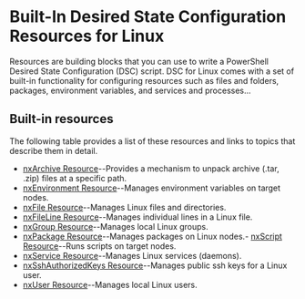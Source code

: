 # Built-In Desired State Configuration Resources for Linux

Resources are building blocks that you can use to write a PowerShell Desired State Configuration (DSC) script. DSC for Linux comes with a set of built-in functionality for configuring resources such as files and folders, packages, environment variables, and services and processes...

## Built-in resources 

The following table provides a list of these resources and links to topics that describe them in detail.

* [nxArchive Resource](lnxArchiveResource.md)--Provides a mechanism to unpack archive (.tar, .zip) files at a specific path.
* [nxEnvironment Resource](lnxEnvironmentResource.md)--Manages environment variables on target nodes. 
* [nxFile Resource](lnxFileResource.md)--Manages Linux files and directories. 
* [nxFileLine Resource](lnxFileLineResource.md)--Manages individual lines in a Linux file. 
* [nxGroup Resource](lnxGroupResource.md)--Manages local Linux groups. 
* [nxPackage Resource](lnxPackageResource.md)--Manages packages on Linux nodes.- [nxScript Resource](lnxScriptResource.md)--Runs scripts on target nodes.
* [nxService Resource](lnxServiceResource.md)--Manages Linux services (daemons).
* [nxSshAuthorizedKeys Resource](lnxSshAuthorizedKeysResource.md)--Manages public ssh keys for a Linux user. 
* [nxUser Resource](lnxUserResource.md)--Manages local Linux users. 
  
